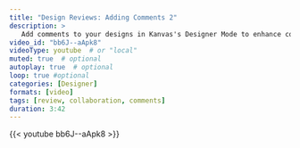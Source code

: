 ```yaml
---
title: "Design Reviews: Adding Comments 2"
description: >
   Add comments to your designs in Kanvas's Designer Mode to enhance collaboration and streamline design reviews.
video_id: "bb6J--aApk8"
videoType: youtube  # or "local"
muted: true  # optional
autoplay: true  # optional
loop: true #optional
categories: [Designer]
formats: [video]
tags: [review, collaboration, comments]
duration: 3:42
---
```


{{< youtube bb6J--aApk8 >}}
